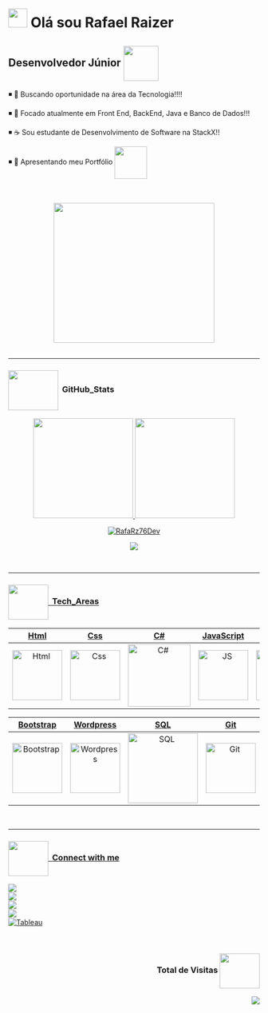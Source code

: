 <h1 align="left"><img src="https://raw.githubusercontent.com/kaueMarques/kaueMarques/master/hi.gif" height="38"> 
Olá sou Rafael Raizer  
  <h2> Desenvolvedor Júnior
<img src="https://media.giphy.com/media/l1J9sBOqBIvnafnUc/giphy.gif" align="center" width="70">
</h1>

◾ 🔭 Buscando oportunidade na área da Tecnologia!!!!

◾ 🚀 Focado atualmente em Front End,  BackEnd, Java e Banco de Dados!!!

◾ ☕ Sou estudante de Desenvolvimento de Software na StackX!!

◾ 🤠 Apresentando meu Portfólio <img src="https://media.giphy.com/media/YTtqB2j5EN7IA/giphy.gif" align="center" height="65"  > 

                         
 </div>      
  <br>
  <br>
  
  
<div align="center"> 
   
  <img src="https://media.giphy.com/media/rKtSOGFNiwMo8c0b0e/giphy.gif" height="280em" width="80%" >
</div>
<br>

***
### <img src="https://media.giphy.com/media/l378c04F2fjeZ7vH2/giphy.gif" align="center"  height="80" width="100"> &nbsp;GitHub_Stats

  <div align="center">
  <a href="https://github.com/RafaRz76Dev">
 <img height="200em", width "200em" src="https://github-readme-stats.vercel.app/api?username=RafaRz76Dev&show_icons=true&theme=dark"/>
 <img height="200em", width "200em" src="https://github-readme-stats.vercel.app/api/top-langs/?username=RafaRz76Dev&theme=dark"/>    
 
  <p><img align="center" src="https://github-readme-streak-stats.herokuapp.com/?user=RafaRz76Dev&theme=dark" alt="RafaRz76Dev" /></p>
  
 <div align="center">
                                                                                                      
 <p><img src="https://github-profile-trophy.vercel.app/?username=RafaRz76Dev&row=1&column=6&theme=dracula&margin-w=15&margin-h=15"/></p>                                                             
</div>

 </div align="left">
 <br>

***
  
  
  ### <img src="https://media.giphy.com/media/JO9WCVmDMbC0eLSlyV/giphy.gif" align="center"  height="70" width="80"> &nbsp;Tech_Areas 

|Html|Css|C#|JavaScript|Java|TypesScript|React|Angular|Node|Python
|:-:|:-:|:-:|:-:|:-:|:-:|:-:|:-:|:-:|:-:|
|<img style="width: 100px" alt="Html" src="https://media.giphy.com/media/QssGEmpkyEOhBCb7e1/giphy.gif">|<img style="width: 100px" alt="Css" src="https://media.giphy.com/media/CEHtFH3rJ6xdhBUKIT/giphy.gif">|<img style="width: 125px" alt="C#" src="https://mir-s3-cdn-cf.behance.net/project_modules/max_1200/622ca052071761.59034e74abb36.gif">|<img style="width: 100px" alt="JS" src="https://media.giphy.com/media/ln7z2eWriiQAllfVcn/giphy.gif">|<img style="width: 100px" alt="Java" src="https://media.giphy.com/media/hO8uTzEOefFh3Yv5gm/giphy.gif">|<img style="width: 100px" alt="TypeScript" src="https://upload.wikimedia.org/wikipedia/commons/thumb/4/4c/Typescript_logo_2020.svg/2048px-Typescript_logo_2020.svg.png">|<img style="width: 100px" alt="React" src="https://media.giphy.com/media/eNAsjO55tPbgaor7ma/giphy.gif">|<img style="width: 100px" alt="Angular" src="https://media.giphy.com/media/XEDIHHp3i8bVoEdxd7/giphy.gif">|<img style="width: 100px" alt="Node" src="https://media.giphy.com/media/kdFc8fubgS31b8DsVu/giphy.gif">|<img style="width: 100px" alt="Python" src="https://media.giphy.com/media/LMt9638dO8dftAjtco/giphy.gif">

|Bootstrap|Wordpress|SQL|Git|Github|VSCode|PHP|Kotlin|Tableau
|:-:|:-:|:-:|:-:|:-:|:-:|:-:|:-:|:-:|
|<img style="width: 100px" alt="Bootstrap" src="https://getbootstrap.com/docs/4.6/assets/brand/bootstrap-social-logo.png">|<img style="width: 100px" alt="Wordpress" src="https://media2.giphy.com/media/jTqfCm1C0BV5fFAYvT/200w.gif?cid=82a1493bcsxifsduha2yt3xs2ab79nots4hblc9i3v3335v5&rid=200w.gif&ct=g">|<img style="width: 140px" alt="SQL" src="https://media.giphy.com/media/vISmwpBJUNYzukTnVx/giphy.gif">|<img style="width: 100px" alt="Git" src="https://media.giphy.com/media/kH1DBkPNyZPOk0BxrM/giphy.gif">|<img style="width: 140px" alt="GitHub" src="https://media.giphy.com/media/KzJkzjggfGN5Py6nkT/giphy.gif">|<img style="width: 100px" alt="VSCode" src="https://media.giphy.com/media/IdyAQJVN2kVPNUrojM/giphy.gif">|<img style="width: 100px" alt="PHP" src="https://media1.giphy.com/media/JqDcpPX8vWahUny0pE/giphy.gif?cid=790b761161ff3baa950f722c70f4bf99c0e0adef7ab15f94&rid=giphy.gif&ct=s">|<img style="width: 140px"  alt="Kotlin" src="https://www.skillatwill.com/uploads/8G3SGfFk9dJiOcFfNWRNePT6odZ7Q3tGSvWWvHN9.gif">|<img style="width: 100px"  alt="Tableau" src="https://media.giphy.com/media/lQ6Imwgs3HxyIlTOoX/giphy.gif">
</br>

***


 ### <img src="https://media.giphy.com/media/hWhzyAxIu6rVS5AKbP/giphy.gif" align="center"  height="70" width="80">  &nbsp;Connect with me

<a  href="https://www.linkedin.com/in/rafael-raizer/"><img align="left" src="https://img.shields.io/badge/linkedin-%230077B5.svg?style=for-the-badge&logo=linkedin&logoColor=white"></a>
  <br />
   <a href="https://api.whatsapp.com/send/?phone=47999327137"><img align="left" src="https://img.shields.io/badge/WhatsApp-25D366?style=for-the-badge&logo=whatsapp&logoColor=white" target="_blank"></a>
  <br />
   <a href="https://t.me/RafaRaizer76" target="_blank"><img align="left" src="https://img.shields.io/badge/-Telegram-%230077B5?style=for-the-badge&logo=telegram&logoColor=white" target="_blank"></a>
   <br />
   <ion-icon name="mail-outline"></ion-icon>
   <a href="mailto:rafaelraizer76@gmail.com" target="_blank"><img align="left" src="https://img.shields.io/badge/gmail-%23FA0F00.svg?style=for-the-badge&logo=gmail&logoColor=white" />
   <br />
   [![Tableau](https://img.shields.io/badge/Tableau-E97627?style=for-the-badge&logo=Tableau&logoColor=pink)](https://public.tableau.com/app/profile/maiara.santos7831)

 <br>
 
### <p align="end"> Total de Visitas  <img src="https://media.giphy.com/media/l46Cy1rHbQ92uuLXa/giphy.gif" align="center"  height="70" width="80"> </p>
   <p align="end">
   <img alingn="end"src="https://profile-counter.glitch.me/RAFARZ76/count.svg" />  

